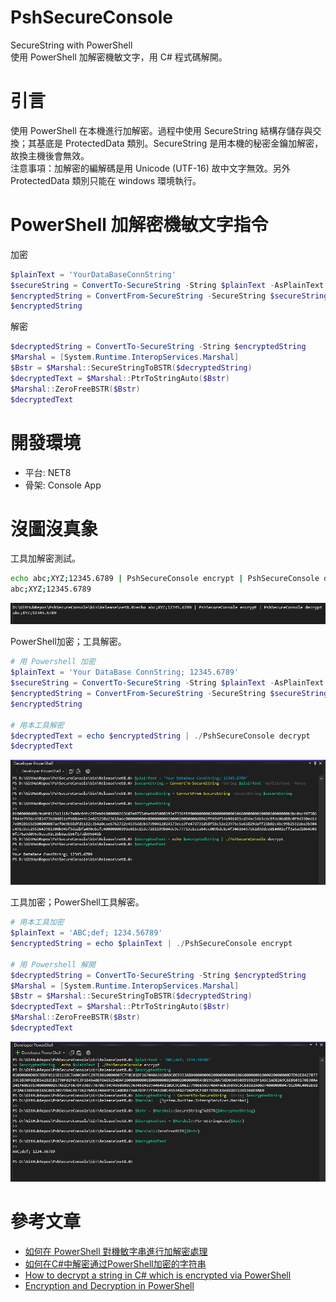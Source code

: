 # PshSecureConsole
 SecureString with PowerShell   
 使用 PowerShell 加解密機敏文字，用 C# 程式碼解開。

# 引言
使用 PowerShell 在本機進行加解密。過程中使用 SecureString 結構存儲存與交換；其基底是 ProtectedData 類別。SecureString 是用本機的秘密金鑰加解密，故換主機後會無效。   
注意事項：加解密的編解碼是用 Unicode (UTF-16) 故中文字無效。另外 ProtectedData 類別只能在 windows 環境執行。

# PowerShell 加解密機敏文字指令
加密
```powershell
$plainText = 'YourDataBaseConnString'
$secureString = ConvertTo-SecureString -String $plainText -AsPlainText -Force
$encryptedString = ConvertFrom-SecureString -SecureString $secureString
$encryptedString
```
解密
```powershell
$decryptedString = ConvertTo-SecureString -String $encryptedString
$Marshal = [System.Runtime.InteropServices.Marshal]
$Bstr = $Marshal::SecureStringToBSTR($decryptedString)
$decryptedText = $Marshal::PtrToStringAuto($Bstr)
$Marshal::ZeroFreeBSTR($Bstr)
$decryptedText
```
 
# 開發環境
* 平台: NET8
* 骨架: Console App

# 沒圖沒真象
工具加解密測試。   
```bash
echo abc;XYZ;12345.6789 | PshSecureConsole encrypt | PshSecureConsole decrypt
abc;XYZ;12345.6789
```
![工具加解密測試](/_doc/encrypt_decrypt_test.png)

PowerShell加密；工具解密。  
```powershell
# 用 Powershell 加密
$plainText = 'Your DataBase ConnString; 12345.6789'
$secureString = ConvertTo-SecureString -String $plainText -AsPlainText -Force
$encryptedString = ConvertFrom-SecureString -SecureString $secureString
$encryptedString

# 用本工具解密
$decryptedText = echo $encryptedString | ./PshSecureConsole decrypt
$decryptedText
```
![PowerShell加密；工具解密](/_doc/psh_encrypt_decrypt.png)

工具加密；PowerShell工具解密。   
```powershell
# 用本工具加密
$plainText = 'ABC;def; 1234.56789'
$encryptedString = echo $plainText | ./PshSecureConsole encrypt

# 用 Powershell 解開
$decryptedString = ConvertTo-SecureString -String $encryptedString
$Marshal = [System.Runtime.InteropServices.Marshal]
$Bstr = $Marshal::SecureStringToBSTR($decryptedString)
$decryptedText = $Marshal::PtrToStringAuto($Bstr)
$Marshal::ZeroFreeBSTR($Bstr)
$decryptedText
```
![工具加密；PowerShell工具解密](/_doc/encrypt_psh_descrypt.png)
 
# 參考文章
* [如何在 PowerShell 對機敏字串進行加解密處理](https://blog.miniasp.com/post/2023/09/18/Encryption-and-Decryption-in-PowerShell)
* [如何在C#中解密通过PowerShell加密的字符串](https://cloud.tencent.com/developer/ask/sof/112156544)
* [How to decrypt a string in C# which is encrypted via PowerShell](https://stackoverflow.com/questions/30859038/how-to-decrypt-a-string-in-c-sharp-which-is-encrypted-via-powershell)
* [Encryption and Decryption in PowerShell](https://medium.com/@nikhilsda/encryption-and-decryption-in-powershell-e7a678c5cd7d)

